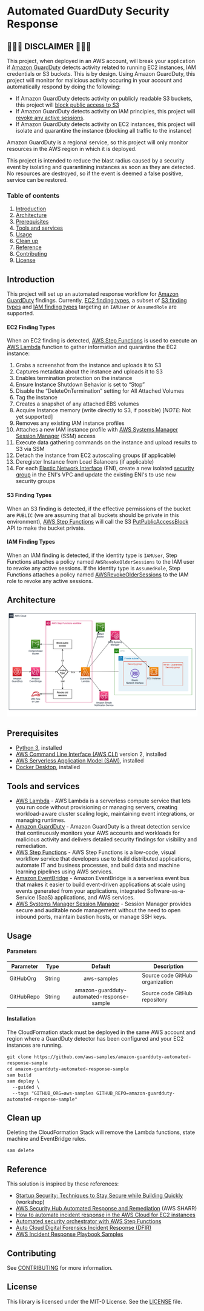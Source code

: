 # Automated GuardDuty Security Response

## 🚨🚨🚨 DISCLAIMER 🚨🚨🚨

This project, when deployed in an AWS account, will break your application if [Amazon GuardDuty](https://aws.amazon.com/guardduty/) detects activity related to running EC2 instances, IAM credentials or S3 buckets. This is by design. Using Amazon GuardDuty, this project will monitor for malicious activity occuring in your account and automatically respond by doing the following:

- If Amazon GuardDuty detects activity on publicly readable S3 buckets, this project will [block public access to S3](https://docs.aws.amazon.com/AmazonS3/latest/userguide/access-control-block-public-access.html)
- If Amazon GuardDuty detects activity on IAM principles, this project will [revoke any active sessions](https://docs.aws.amazon.com/IAM/latest/UserGuide/id_roles_use_revoke-sessions.html).
- If Amazon GuardDuty detects activity on EC2 instances, this project will isolate and quarantine the instance (blocking all traffic to the instance)

Amazon GuardDuty is a regional service, so this project will only monitor resources in the AWS region in which it is deployed.

This project is intended to reduce the blast radius caused by a security event by isolating and quarantining instances as soon as they are detected. No resources are destroyed, so if the event is deemed a false positive, service can be restored.

### Table of contents

1. [Introduction](#introduction)
2. [Architecture](#architecture)
3. [Prerequisites](#prerequisites)
4. [Tools and services](#tools-and-services)
5. [Usage](#usage)
6. [Clean up](#clean-up)
7. [Reference](#reference)
8. [Contributing](#contributing)
9. [License](#license)

## Introduction

This project will set up an automated response workflow for [Amazon GuardDuty](https://aws.amazon.com/guardduty/) findings. Currently, [EC2 finding types](https://docs.aws.amazon.com/guardduty/latest/ug/guardduty_finding-types-ec2.html), a subset of [S3 finding types](https://docs.aws.amazon.com/guardduty/latest/ug/guardduty_finding-types-s3.html) and [IAM finding types](https://docs.aws.amazon.com/guardduty/latest/ug/guardduty_finding-types-iam.html) targeting an `IAMUser` or `AssumedRole` are supported.

#### EC2 Finding Types

When an EC2 finding is detected, [AWS Step Functions](https://aws.amazon.com/step-functions/) is used to execute an [AWS Lambda](https://aws.amazon.com/lambda/) function to gather information and quarantine the EC2 instance:

1. Grabs a screenshot from the instance and uploads it to S3
2. Captures metadata about the instance and uploads it to S3
3. Enables termination protection on the instance
4. Ensure Instance Shutdown Behavior is set to “Stop”
5. Disable the “DeleteOnTermination” setting for All Attached Volumes
6. Tag the instance
7. Creates a snapshot of any attached EBS volumes
8. Acquire Instance memory (write directly to S3, if possible) [*NOTE*: Not yet supported]
9. Removes any existing IAM instance profiles
10. Attaches a new IAM instance profile with [AWS Systems Manager Session Manager](https://docs.aws.amazon.com/systems-manager/latest/userguide/session-manager.html) (SSM) access
11. Execute data gathering commands on the instance and upload results to S3 via SSM
12. Detach the instance from EC2 autoscaling groups (if applicable)
13. Deregister Instance from Load Balancers (if applicable)
14. For each [Elastic Network Interface](https://docs.aws.amazon.com/AWSEC2/latest/UserGuide/using-eni.html) (ENI), create a new isolated [security group](https://docs.aws.amazon.com/vpc/latest/userguide/VPC_SecurityGroups.html) in the ENI's VPC and update the existing ENI's to use new security groups

#### S3 Finding Types

When an S3 finding is detected, if the effective permissions of the bucket are `PUBLIC` (we are assuming that all buckets should be private in this environment), [AWS Step Functions](https://aws.amazon.com/step-functions/) will call the S3 [PutPublicAccessBlock](https://docs.aws.amazon.com/AmazonS3/latest/API/API_PutPublicAccessBlock.html) API to make the bucket private.

#### IAM Finding Types

When an IAM finding is detected, if the identity type is `IAMUser`, Step Functions attaches a policy named `AWSRevokeOlderSessions` to the IAM user to revoke any active sessions. If the identity type is `AssumedRole`, Step Functions attaches a policy named [AWSRevokeOlderSessions](https://docs.aws.amazon.com/IAM/latest/UserGuide/id_roles_use_revoke-sessions.html) to the IAM role to revoke any active sessions.

## Architecture

![architecture](doc/architecture.png)

## Prerequisites

- [Python 3](https://www.python.org/downloads/), installed
- [AWS Command Line Interface (AWS CLI)](https://docs.aws.amazon.com/cli/latest/userguide/install-cliv2.html) version 2, installed
- [AWS Serverless Application Model (SAM)](https://docs.aws.amazon.com/serverless-application-model/latest/developerguide/serverless-getting-started.html), installed
- [Docker Desktop](https://www.docker.com/products/docker-desktop), installed

## Tools and services

- [AWS Lambda](https://aws.amazon.com/lambda/) - AWS Lambda is a serverless compute service that lets you run code without provisioning or managing servers, creating workload-aware cluster scaling logic, maintaining event integrations, or managing runtimes.
- [Amazon GuardDuty](https://aws.amazon.com/guardduty/) - Amazon GuardDuty is a threat detection service that continuously monitors your AWS accounts and workloads for malicious activity and delivers detailed security findings for visibility and remediation.
- [AWS Step Functions](https://aws.amazon.com/step-functions/) - AWS Step Functions is a low-code, visual workflow service that developers use to build distributed applications, automate IT and business processes, and build data and machine learning pipelines using AWS services.
- [Amazon EventBridge](https://aws.amazon.com/eventbridge/) - Amazon EventBridge is a serverless event bus that makes it easier to build event-driven applications at scale using events generated from your applications, integrated Software-as-a-Service (SaaS) applications, and AWS services.
- [AWS Systems Manager Session Manager](https://docs.aws.amazon.com/systems-manager/latest/userguide/session-manager.html) - Session Manager provides secure and auditable node management without the need to open inbound ports, maintain bastion hosts, or manage SSH keys.

## Usage

#### Parameters

| Parameter  |  Type  |                  Default                   | Description                     |
| ---------- | :----: | :----------------------------------------: | ------------------------------- |
| GitHubOrg  | String |                aws-samples                 | Source code GitHub organization |
| GitHubRepo | String | amazon-guardduty-automated-response-sample | Source code GitHub repository   |

#### Installation

The CloudFormation stack must be deployed in the same AWS account and region where a GuardDuty detector has been configured and your EC2 instances are running.

```
git clone https://github.com/aws-samples/amazon-guardduty-automated-response-sample
cd amazon-guardduty-automated-response-sample
sam build
sam deploy \
  --guided \
  --tags "GITHUB_ORG=aws-samples GITHUB_REPO=amazon-guardduty-automated-response-sample"
```

## Clean up

Deleting the CloudFormation Stack will remove the Lambda functions, state machine and EventBridge rules.

```
sam delete
```

## Reference

This solution is inspired by these references:

- [Startup Security: Techniques to Stay Secure while Building Quickly](https://catalog.workshops.aws/startup-security-stay-secure-while-building-quickly/en-US) (workshop)
- [AWS Security Hub Automated Response and Remediation](https://aws.amazon.com/solutions/implementations/aws-security-hub-automated-response-and-remediation/) (AWS SHARR)
- [How to automate incident response in the AWS Cloud for EC2 instances](https://aws.amazon.com/blogs/security/how-to-automate-incident-response-in-aws-cloud-for-ec2-instances/)
- [Automated security orchestrator with AWS Step Functions](https://github.com/aws-samples/automating-a-security-incident-with-step-functions)
- [Auto Cloud Digital Forensics Incident Response (DFIR)](https://github.com/aws-samples/auto-cloud-digital-forensics-incident-response)
- [AWS Incident Response Playbook Samples](https://github.com/aws-samples/aws-incident-response-playbooks)

## Contributing

See [CONTRIBUTING](CONTRIBUTING.md#security-issue-notifications) for more information.

## License

This library is licensed under the MIT-0 License. See the [LICENSE](LICENSE) file.
